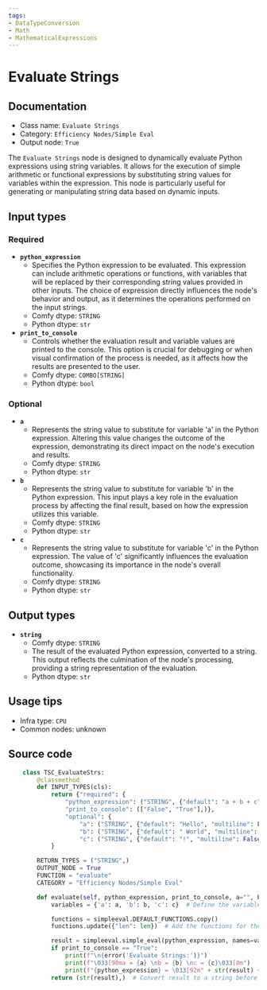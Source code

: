```yaml
---
tags:
- DataTypeConversion
- Math
- MathematicalExpressions
---
```


# Evaluate Strings
## Documentation
- Class name: `Evaluate Strings`
- Category: `Efficiency Nodes/Simple Eval`
- Output node: `True`

The `Evaluate Strings` node is designed to dynamically evaluate Python expressions using string variables. It allows for the execution of simple arithmetic or functional expressions by substituting string values for variables within the expression. This node is particularly useful for generating or manipulating string data based on dynamic inputs.
## Input types
### Required
- **`python_expression`**
    - Specifies the Python expression to be evaluated. This expression can include arithmetic operations or functions, with variables that will be replaced by their corresponding string values provided in other inputs. The choice of expression directly influences the node's behavior and output, as it determines the operations performed on the input strings.
    - Comfy dtype: `STRING`
    - Python dtype: `str`
- **`print_to_console`**
    - Controls whether the evaluation result and variable values are printed to the console. This option is crucial for debugging or when visual confirmation of the process is needed, as it affects how the results are presented to the user.
    - Comfy dtype: `COMBO[STRING]`
    - Python dtype: `bool`
### Optional
- **`a`**
    - Represents the string value to substitute for variable 'a' in the Python expression. Altering this value changes the outcome of the expression, demonstrating its direct impact on the node's execution and results.
    - Comfy dtype: `STRING`
    - Python dtype: `str`
- **`b`**
    - Represents the string value to substitute for variable 'b' in the Python expression. This input plays a key role in the evaluation process by affecting the final result, based on how the expression utilizes this variable.
    - Comfy dtype: `STRING`
    - Python dtype: `str`
- **`c`**
    - Represents the string value to substitute for variable 'c' in the Python expression. The value of 'c' significantly influences the evaluation outcome, showcasing its importance in the node's overall functionality.
    - Comfy dtype: `STRING`
    - Python dtype: `str`
## Output types
- **`string`**
    - Comfy dtype: `STRING`
    - The result of the evaluated Python expression, converted to a string. This output reflects the culmination of the node's processing, providing a string representation of the evaluation.
    - Python dtype: `str`
## Usage tips
- Infra type: `CPU`
- Common nodes: unknown


## Source code
```python
    class TSC_EvaluateStrs:
        @classmethod
        def INPUT_TYPES(cls):
            return {"required": {
                "python_expression": ("STRING", {"default": "a + b + c", "multiline": False}),
                "print_to_console": (["False", "True"],)},
                "optional": {
                    "a": ("STRING", {"default": "Hello", "multiline": False}),
                    "b": ("STRING", {"default": " World", "multiline": False}),
                    "c": ("STRING", {"default": "!", "multiline": False}), }
            }

        RETURN_TYPES = ("STRING",)
        OUTPUT_NODE = True
        FUNCTION = "evaluate"
        CATEGORY = "Efficiency Nodes/Simple Eval"

        def evaluate(self, python_expression, print_to_console, a="", b="", c=""):
            variables = {'a': a, 'b': b, 'c': c}  # Define the variables for the expression

            functions = simpleeval.DEFAULT_FUNCTIONS.copy()
            functions.update({"len": len})  # Add the functions for the expression

            result = simpleeval.simple_eval(python_expression, names=variables, functions=functions)
            if print_to_console == "True":
                print(f"\n{error('Evaluate Strings:')}")
                print(f"\033[90ma = {a} \nb = {b} \nc = {c}\033[0m")
                print(f"{python_expression} = \033[92m" + str(result) + "\033[0m")
            return (str(result),)  # Convert result to a string before returning

```
